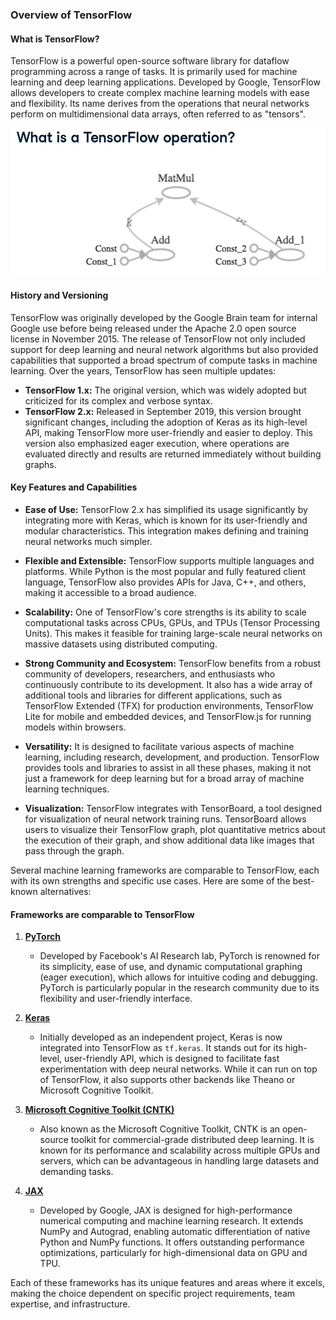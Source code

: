 ### Overview of TensorFlow

#### What is TensorFlow?
TensorFlow is a powerful open-source software library for dataflow programming across a range of tasks. 
It is primarily used for machine learning and deep learning applications. Developed by Google, 
TensorFlow allows developers to create complex machine learning models with ease and flexibility. 
Its name derives from the operations that neural networks perform on multidimensional data arrays, often referred to as "tensors".

![Tensor Flow model](./assets/tf_model.png)

#### History and Versioning
TensorFlow was originally developed by the Google Brain team for internal Google use before being released under the Apache 2.0 open source license in November 2015. The release of TensorFlow not only included support for deep learning and neural network algorithms but also provided capabilities that supported a broad spectrum of compute tasks in machine learning. Over the years, TensorFlow has seen multiple updates:

- **TensorFlow 1.x:** The original version, which was widely adopted but criticized for its complex and verbose syntax.
- **TensorFlow 2.x:** Released in September 2019, this version brought significant changes, including the adoption of Keras as its high-level API, making TensorFlow more user-friendly and easier to deploy. This version also emphasized eager execution, where operations are evaluated directly and results are returned immediately without building graphs.

#### Key Features and Capabilities
- **Ease of Use:** TensorFlow 2.x has simplified its usage significantly by integrating more with Keras, 
which is known for its user-friendly and modular characteristics. This integration makes defining and training neural networks much simpler.

- **Flexible and Extensible:** TensorFlow supports multiple languages and platforms. 
While Python is the most popular and fully featured client language, TensorFlow also provides APIs for Java, C++, and others, making it accessible to a broad audience.

- **Scalability:** One of TensorFlow's core strengths is its ability to scale computational tasks across CPUs, GPUs, and TPUs (Tensor Processing Units). 
This makes it feasible for training large-scale neural networks on massive datasets using distributed computing.

- **Strong Community and Ecosystem:** TensorFlow benefits from a robust community of developers, researchers, and enthusiasts who continuously contribute to its development. 
It also has a wide array of additional tools and libraries for different applications, such as TensorFlow Extended (TFX) for production environments, TensorFlow Lite for mobile and embedded devices, and TensorFlow.js for running models within browsers.

- **Versatility:** It is designed to facilitate various aspects of machine learning, including research, development, and production. 
TensorFlow provides tools and libraries to assist in all these phases, making it not just a framework for deep learning but for a broad array of machine learning techniques.

- **Visualization:** TensorFlow integrates with TensorBoard, a tool designed for visualization of neural network training runs. 
TensorBoard allows users to visualize their TensorFlow graph, plot quantitative metrics about the execution of their graph, and show additional data like images that pass through the graph.

Several machine learning frameworks are comparable to TensorFlow, each with its own strengths and specific use cases. Here are some of the best-known alternatives:

#### Frameworks are comparable to TensorFlow
1. **[PyTorch](https://pytorch.org/)**
    - Developed by Facebook's AI Research lab, PyTorch is renowned for its simplicity, ease of use, and dynamic computational graphing (eager execution), which allows for intuitive coding and debugging. PyTorch is particularly popular in the research community due to its flexibility and user-friendly interface.

2. **[Keras](https://keras.io/)**
    - Initially developed as an independent project, Keras is now integrated into TensorFlow as `tf.keras`. It stands out for its high-level, user-friendly API, which is designed to facilitate fast experimentation with deep neural networks. While it can run on top of TensorFlow, it also supports other backends like Theano or Microsoft Cognitive Toolkit.

3. **[Microsoft Cognitive Toolkit (CNTK)](https://learn.microsoft.com/en-us/cognitive-toolkit/)**
    - Also known as the Microsoft Cognitive Toolkit, CNTK is an open-source toolkit for commercial-grade distributed deep learning. It is known for its performance and scalability across multiple GPUs and servers, which can be advantageous in handling large datasets and demanding tasks.

4. **[JAX](https://jax.readthedocs.io/en/latest/notebooks/quickstart.html)**
    - Developed by Google, JAX is designed for high-performance numerical computing and machine learning research. It extends NumPy and Autograd, enabling automatic differentiation of native Python and NumPy functions. It offers outstanding performance optimizations, particularly for high-dimensional data on GPU and TPU.

Each of these frameworks has its unique features and areas where it excels, making the choice dependent on specific project requirements, team expertise, and infrastructure.